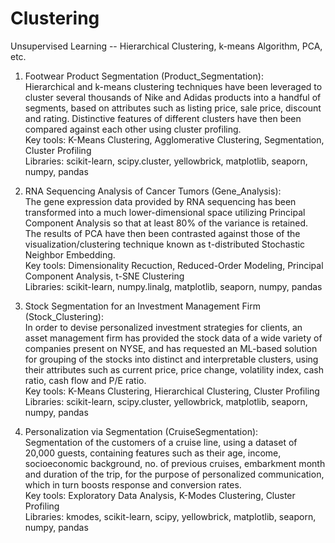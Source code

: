 # Clustering
Unsupervised Learning -- Hierarchical Clustering, k-means Algorithm, PCA, etc.

1) Footwear Product Segmentation (Product_Segmentation): <br>
Hierarchical and k-means clustering techniques have been leveraged to cluster several thousands of Nike and Adidas products 
into a handful of segments, based on attributes such as listing price, sale price, discount and rating. Distinctive features
of different clusters have then been compared against each other using cluster profiling. <br>
Key tools: K-Means Clustering, Agglomerative Clustering, Segmentation, Cluster Profiling <br>
Libraries: scikit-learn, scipy.cluster, yellowbrick, matplotlib, seaporn, numpy, pandas

2) RNA Sequencing Analysis of Cancer Tumors (Gene_Analysis): <br>
The gene expression data provided by RNA sequencing has been transformed into a much lower-dimensional space utilizing Principal
Component Analysis so that at least 80% of the variance is retained. The results of PCA have then been contrasted against those of 
the visualization/clustering technique known as t-distributed Stochastic Neighbor Embedding. <br>
Key tools: Dimensionality Recuction, Reduced-Order Modeling, Principal Component Analysis, t-SNE Clustering <br>
Libraries: scikit-learn, numpy.linalg, matplotlib, seaporn, numpy, pandas


3) Stock Segmentation for an Investment Management Firm (Stock_Clustering): <br>
In order to devise personalized investment strategies for clients, an asset management firm has provided the stock data of a
wide variety of companies present on NYSE, and has requested an ML-based solution for grouping of the stocks into distinct and 
interpretable clusters, using their attributes such as current price, price change, volatility index, cash ratio, cash flow and
P/E ratio. <br>
Key tools: K-Means Clustering, Hierarchical Clustering, Cluster Profiling <br>
Libraries: scikit-learn, scipy.cluster, yellowbrick, matplotlib, seaporn, numpy, pandas

4) Personalization via Segmentation (CruiseSegmentation): <br>
Segmentation of the customers of a cruise line, using a dataset of 20,000 guests, containing features such as their age, income,
socioeconomic background, no. of previous cruises, embarkment month and duration of the trip, for the purpose of personalized 
communication, which in turn boosts response and conversion rates. <br>
Key tools: Exploratory Data Analysis, K-Modes Clustering, Cluster Profiling <br>
Libraries: kmodes, scikit-learn, scipy, yellowbrick, matplotlib, seaporn, numpy, pandas
